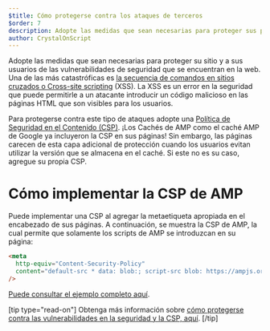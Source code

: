 ```yaml
---
$title: Cómo protegerse contra los ataques de terceros
$order: 7
description: Adopte las medidas que sean necesarias para proteger sus páginas AMP y a sus usuarios de las vulnerabilidades de seguridad que se encuentran en la web.
author: CrystalOnScript
---
```


Adopte las medidas que sean necesarias para proteger su sitio y a sus usuarios de las vulnerabilidades de seguridad que se encuentran en la web. Una de las más catastróficas es [la secuencia de comandos en sitios cruzados o Cross-site scripting](https://www.google.com/about/appsecurity/learning/xss/) (XSS). La XSS es un error en la seguridad que puede permitirle a un atacante introducir un código malicioso en las páginas HTML que son visibles para los usuarios.

Para protegerse contra este tipo de ataques adopte una [Política de Seguridad en el Contenido (CSP)](https://csp.withgoogle.com/docs/index.html). ¡Los Cachés de AMP como el caché AMP de Google ya incluyeron la CSP en sus páginas! Sin embargo, las páginas carecen de esta capa adicional de protección cuando los usuarios evitan utilizar la versión que se almacena en el caché. Si este no es su caso, agregue su propia CSP.

# Cómo implementar la CSP de AMP

Puede implementar una CSP al agregar la metaetiqueta apropiada en el encabezado de sus páginas. A continuación, se muestra la CSP de AMP, la cual permite que solamente los scripts de AMP se introduzcan en su página:

```html
<meta
  http-equiv="Content-Security-Policy"
  content="default-src * data: blob:; script-src blob: https://ampjs.org/v0.js https://ampjs.org/v0/ https://ampjs.org/viewer/ https://ampjs.org/rtv/; object-src 'none'; style-src 'unsafe-inline' https://ampjs.org/rtv/ https://cdn.materialdesignicons.com https://cloud.typography.com https://fast.fonts.net https://fonts.googleapis.com https://maxcdn.bootstrapcdn.com https://p.typekit.net https://use.fontawesome.com https://use.typekit.net; report-uri https://csp-collector.appspot.com/csp/amp"
/>
```

[Puede consultar el ejemplo completo aquí](https://github.com/ampproject/amphtml/blob/main/examples/csp.amp.html).

[tip type="read-on"] Obtenga más información sobre [cómo protegerse contra las vulnerabilidades en la seguridad y la CSP, aquí](https://developer.mozilla.org/en-US/docs/Web/HTTP/CSP). [/tip]
